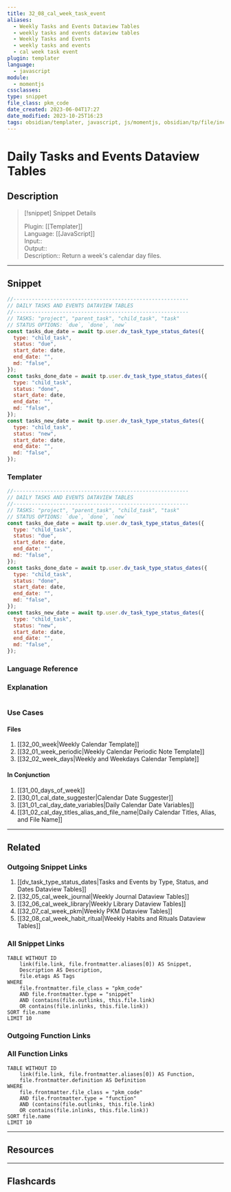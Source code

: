 ```yaml
---
title: 32_08_cal_week_task_event
aliases:
  - Weekly Tasks and Events Dataview Tables
  - weekly tasks and events dataview tables
  - Weekly Tasks and Events
  - weekly tasks and events
  - cal week task event
plugin: templater
language:
  - javascript
module:
  - momentjs
cssclasses:
type: snippet
file_class: pkm_code
date_created: 2023-06-04T17:27
date_modified: 2023-10-25T16:23
tags: obsidian/templater, javascript, js/momentjs, obsidian/tp/file/include
---
```

# Daily Tasks and Events Dataview Tables

## Description

> [!snippet] Snippet Details
>  
> Plugin: [[Templater]]  
> Language: [[JavaScript]]  
> Input::  
> Output::  
> Description:: Return a week's calendar day files.

---

## Snippet

<!-- Add the full code including explanatory comments  -->

```javascript
//---------------------------------------------------------  
// DAILY TASKS AND EVENTS DATAVIEW TABLES
//---------------------------------------------------------
// TASKS: "project", "parent_task", "child_task", "task"
// STATUS OPTIONS: `due`, `done`, `new`
const tasks_due_date = await tp.user.dv_task_type_status_dates({
  type: "child_task",
  status: "due",
  start_date: date,
  end_date: "",
  md: "false",
});
const tasks_done_date = await tp.user.dv_task_type_status_dates({
  type: "child_task",
  status: "done",
  start_date: date,
  end_date: "",
  md: "false",
});
const tasks_new_date = await tp.user.dv_task_type_status_dates({
  type: "child_task",
  status: "new",
  start_date: date,
  end_date: "",
  md: "false",
});
```

### Templater

<!-- Add the full code excluding explanatory comments  -->

```javascript
//---------------------------------------------------------  
// DAILY TASKS AND EVENTS DATAVIEW TABLES
//---------------------------------------------------------
// TASKS: "project", "parent_task", "child_task", "task"
// STATUS OPTIONS: `due`, `done`, `new`
const tasks_due_date = await tp.user.dv_task_type_status_dates({
  type: "child_task",
  status: "due",
  start_date: date,
  end_date: "",
  md: "false",
});
const tasks_done_date = await tp.user.dv_task_type_status_dates({
  type: "child_task",
  status: "done",
  start_date: date,
  end_date: "",
  md: "false",
});
const tasks_new_date = await tp.user.dv_task_type_status_dates({
  type: "child_task",
  status: "new",
  start_date: date,
  end_date: "",
  md: "false",
});
```

### Language Reference

<!-- Recreate the code with links to files  -->

### Explanation

```javascript

```

### Use Cases

#### Files

<!-- Files containing the snippet  -->

1. [[32_00_week|Weekly Calendar Template]]
2. [[32_01_week_periodic|Weekly Calendar Periodic Note Template]]
3. [[32_02_week_days|Weekly and Weekdays Calendar Template]]

#### In Conjunction

<!-- Snippets used together with this snippet  -->

1. [[31_00_days_of_week]]
2. [[30_01_cal_date_suggester|Calendar Date Suggester]]
3. [[31_01_cal_day_date_variables|Daily Calendar Date Variables]]
4. [[31_02_cal_day_titles_alias_and_file_name|Daily Calendar Titles, Alias, and File Name]]

---

## Related

### Outgoing Snippet Links

<!-- Link related snippet here -->

1. [[dv_task_type_status_dates|Tasks and Events by Type, Status, and Dates Dataview Tables]]
2. [[32_05_cal_week_journal|Weekly Journal Dataview Tables]]
3. [[32_06_cal_week_library|Weekly Library Dataview Tables]]
4. [[32_07_cal_week_pkm|Weekly PKM Dataview Tables]]
5. [[32_08_cal_week_habit_ritual|Weekly Habits and Rituals Dataview Tables]]

### All Snippet Links

<!-- Query limit 10  -->

```dataview
TABLE WITHOUT ID
	link(file.link, file.frontmatter.aliases[0]) AS Snippet,
	Description AS Description,
	file.etags AS Tags
WHERE 
	file.frontmatter.file_class = "pkm_code"
	AND file.frontmatter.type = "snippet"
	AND (contains(file.outlinks, this.file.link)
	OR contains(file.inlinks, this.file.link))
SORT file.name
LIMIT 10
```

### Outgoing Function Links

<!-- Link related functions here -->

### All Function Links

<!-- Query limit 10  -->

```dataview
TABLE WITHOUT ID
	link(file.link, file.frontmatter.aliases[0]) AS Function,
	file.frontmatter.definition AS Definition
WHERE 
	file.frontmatter.file_class = "pkm_code"
	AND file.frontmatter.type = "function"
	AND (contains(file.outlinks, this.file.link)
	OR contains(file.inlinks, this.file.link))
SORT file.name
LIMIT 10
```

---

## Resources

---

## Flashcards
